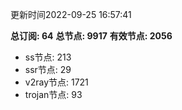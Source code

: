更新时间2022-09-25 16:57:41

**总订阅: 64**
**总节点: 9917**
**有效节点: 2056**
- ss节点: 213
- ssr节点: 29
- v2ray节点: 1721
- trojan节点: 93

